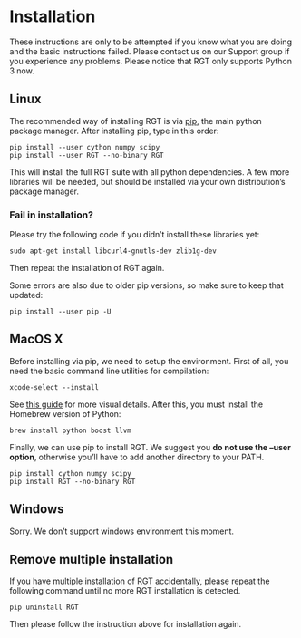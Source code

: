 # Installation

These instructions are only to be attempted if you know what you are doing and the basic instructions failed. Please contact us on our Support group if you experience any problems. Please notice that RGT only supports Python 3 now.

## Linux

The recommended way of installing RGT is via [pip](https://pip.pypa.io/en/stable/), the main python package manager. After installing pip, type in this order:

```shell
pip install --user cython numpy scipy
pip install --user RGT --no-binary RGT
```

This will install the full RGT suite with all python dependencies. A few more libraries will be needed, but should be installed via your own distribution’s package manager.

### Fail in installation?

Please try the following code if you didn’t install these libraries yet:

```shell
sudo apt-get install libcurl4-gnutls-dev zlib1g-dev
```
Then repeat the installation of RGT again.

Some errors are also due to older pip versions, so make sure to keep that updated:
```shell
pip install --user pip -U
```

## MacOS X
Before installing via pip, we need to setup the environment. First of all, you need the basic command line utilities for compilation:
```shell
xcode-select --install
```
See [this guide](https://osxdaily.com/2014/02/12/install-command-line-tools-mac-os-x/) for more visual details. After this, you must install the Homebrew version of Python:
```shell
brew install python boost llvm
```

Finally, we can use pip to install RGT. We suggest you **do not use the –user
option**, otherwise you’ll have to add another directory to your PATH.
```shell
pip install cython numpy scipy
pip install RGT --no-binary RGT
```

## Windows
Sorry. We don’t support windows environment this moment.

## Remove multiple installation
If you have multiple installation of RGT accidentally, please repeat the following command until no more RGT installation is detected.
```shell
pip uninstall RGT
```

Then please follow the instruction above for installation again.
